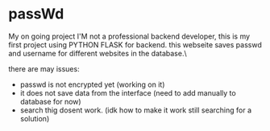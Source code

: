 # passWd
My on going project
I'M not a professional backend developer, this is my first project using PYTHON FLASK for backend.
this webseite saves passwd and username for different websites in the database.\

there are may issues:
- passwd is not encrypted yet (working on it)
- it does not save data from the interface (need to add manually to database for now)
- search thig dosent work. (idk how to make it work still searching for a solution)
